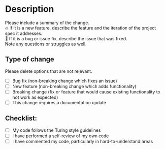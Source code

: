 # Description

Please include a summary of the change.  
🔥 If it is a new feature, describe the feature and the iteration of the project spec it addresses.  
🐞 If it is a bug or issue fix, describe the issue that was fixed.  
Note any questions or struggles as well.

## Type of change

Please delete options that are not relevant.

- [ ] Bug fix (non-breaking change which fixes an issue)
- [ ] New feature (non-breaking change which adds functionality)
- [ ] Breaking change (fix or feature that would cause existing functionality to not work as expected)
- [ ] This change requires a documentation update

## Checklist:

- [ ] My code follows the Turing style guidelines
- [ ] I have performed a self-review of my own code
- [ ] I have commented my code, particularly in hard-to-understand areas

